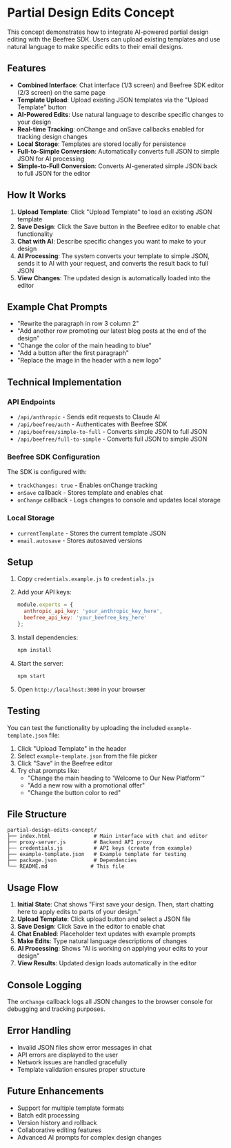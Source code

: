 # Partial Design Edits Concept

This concept demonstrates how to integrate AI-powered partial design editing with the Beefree SDK. Users can upload existing templates and use natural language to make specific edits to their email designs.

## Features

- **Combined Interface**: Chat interface (1/3 screen) and Beefree SDK editor (2/3 screen) on the same page
- **Template Upload**: Upload existing JSON templates via the "Upload Template" button
- **AI-Powered Edits**: Use natural language to describe specific changes to your design
- **Real-time Tracking**: onChange and onSave callbacks enabled for tracking design changes
- **Local Storage**: Templates are stored locally for persistence
- **Full-to-Simple Conversion**: Automatically converts full JSON to simple JSON for AI processing
- **Simple-to-Full Conversion**: Converts AI-generated simple JSON back to full JSON for the editor

## How It Works

1. **Upload Template**: Click "Upload Template" to load an existing JSON template
2. **Save Design**: Click the Save button in the Beefree editor to enable chat functionality
3. **Chat with AI**: Describe specific changes you want to make to your design
4. **AI Processing**: The system converts your template to simple JSON, sends it to AI with your request, and converts the result back to full JSON
5. **View Changes**: The updated design is automatically loaded into the editor

## Example Chat Prompts

- "Rewrite the paragraph in row 3 column 2"
- "Add another row promoting our latest blog posts at the end of the design"
- "Change the color of the main heading to blue"
- "Add a button after the first paragraph"
- "Replace the image in the header with a new logo"

## Technical Implementation

### API Endpoints

- `/api/anthropic` - Sends edit requests to Claude AI
- `/api/beefree/auth` - Authenticates with Beefree SDK
- `/api/beefree/simple-to-full` - Converts simple JSON to full JSON
- `/api/beefree/full-to-simple` - Converts full JSON to simple JSON

### Beefree SDK Configuration

The SDK is configured with:
- `trackChanges: true` - Enables onChange tracking
- `onSave` callback - Stores template and enables chat
- `onChange` callback - Logs changes to console and updates local storage

### Local Storage

- `currentTemplate` - Stores the current template JSON
- `email.autosave` - Stores autosaved versions

## Setup

1. Copy `credentials.example.js` to `credentials.js`
2. Add your API keys:
   ```javascript
   module.exports = {
     anthropic_api_key: 'your_anthropic_key_here',
     beefree_api_key: 'your_beefree_key_here'
   };
   ```

3. Install dependencies:
   ```bash
   npm install
   ```

4. Start the server:
   ```bash
   npm start
   ```

5. Open `http://localhost:3000` in your browser

## Testing

You can test the functionality by uploading the included `example-template.json` file:

1. Click "Upload Template" in the header
2. Select `example-template.json` from the file picker
3. Click "Save" in the Beefree editor
4. Try chat prompts like:
   - "Change the main heading to 'Welcome to Our New Platform'"
   - "Add a new row with a promotional offer"
   - "Change the button color to red"

## File Structure

```
partial-design-edits-concept/
├── index.html              # Main interface with chat and editor
├── proxy-server.js         # Backend API proxy
├── credentials.js          # API keys (create from example)
├── example-template.json   # Example template for testing
├── package.json            # Dependencies
└── README.md              # This file
```

## Usage Flow

1. **Initial State**: Chat shows "First save your design. Then, start chatting here to apply edits to parts of your design."
2. **Upload Template**: Click upload button and select a JSON file
3. **Save Design**: Click Save in the editor to enable chat
4. **Chat Enabled**: Placeholder text updates with example prompts
5. **Make Edits**: Type natural language descriptions of changes
6. **AI Processing**: Shows "AI is working on applying your edits to your design"
7. **View Results**: Updated design loads automatically in the editor

## Console Logging

The `onChange` callback logs all JSON changes to the browser console for debugging and tracking purposes.

## Error Handling

- Invalid JSON files show error messages in chat
- API errors are displayed to the user
- Network issues are handled gracefully
- Template validation ensures proper structure

## Future Enhancements

- Support for multiple template formats
- Batch edit processing
- Version history and rollback
- Collaborative editing features
- Advanced AI prompts for complex design changes 